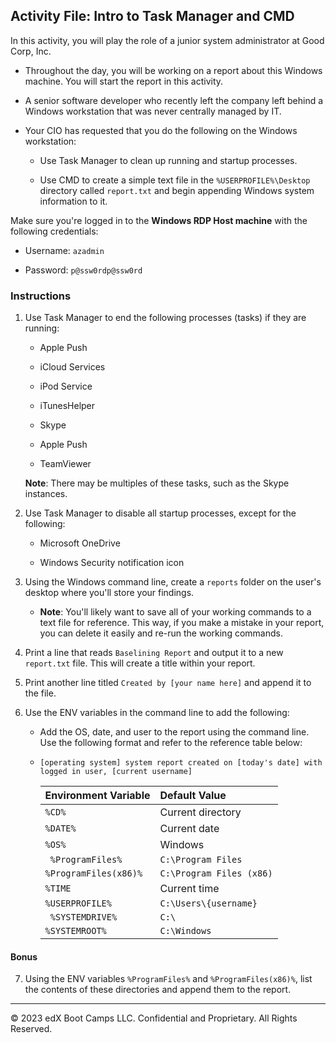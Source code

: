 ## Activity File: Intro to Task Manager and CMD

In this activity, you will play the role of a junior system administrator at Good Corp, Inc.

- Throughout the day, you will be working on a report about this Windows machine. You will start the report in this activity.

- A senior software developer who recently left the company left behind a Windows workstation that was never centrally managed by IT. 

- Your CIO has requested that you do the following on the Windows workstation:

   - Use Task Manager to clean up running and startup processes.

   - Use CMD to create a simple text file in the `%USERPROFILE%\Desktop` directory called `report.txt` and begin appending Windows system information to it.

Make sure you're logged in to the **Windows RDP Host machine** with the following credentials:

- Username: `azadmin`

- Password: `p@ssw0rdp@ssw0rd`

### Instructions 

1. Use Task Manager to end the following processes (tasks) if they are running:

   - Apple Push

   - iCloud Services

   - iPod Service

   - iTunesHelper

   - Skype

   - Apple Push

   - TeamViewer 

    **Note**: There may be multiples of these tasks, such as the Skype instances.

2. Use Task Manager to disable all startup processes, except for the following:

   -  Microsoft OneDrive

   -  Windows Security notification icon

3. Using the Windows command line, create a `reports` folder on the user's desktop where you'll store your findings.

   - **Note**: You'll likely want to save all of your working commands to a text file for reference. This way, if you make a mistake in your report, you can delete it easily and re-run the working commands.

4. Print a line that reads `Baselining Report` and output it to a new `report.txt` file. This will create a title within your report.

5. Print another line titled `Created by [your name here]` and append it to the file.

6. Use the ENV variables in the command line to add the following:

   - Add the OS, date, and user to the report using the command line. Use the following format and refer to the reference table below: 
   
   - `[operating system] system report created on [today's date] with logged in user, [current username]`  

      | Environment Variable | Default Value          |
      | :------------------- | :--------------------- |
      | `%CD%`                 | Current directory      |
      | `%DATE%`               | Current date       |
      | `%OS%`                 | Windows                |
      |` %ProgramFiles%`     | `C:\Program Files`       |
      | `%ProgramFiles(x86)%`  | `C:\Program Files (x86)` |
      | `%TIME`                | Current time       |
      | `%USERPROFILE%`        | `C:\Users\{username}`    |
      |` %SYSTEMDRIVE%`        | `C:\`                    |
      | `%SYSTEMROOT%`         | `C:\Windows`             |

#### Bonus

7. Using the ENV variables `%ProgramFiles%` and `%ProgramFiles(x86)%`, list the contents of these directories and append them to the report.

----

© 2023 edX Boot Camps LLC. Confidential and Proprietary. All Rights Reserved.
